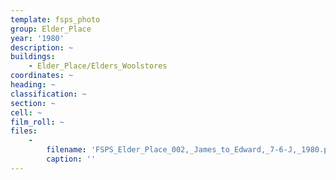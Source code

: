 ```yaml
---
template: fsps_photo
group: Elder_Place
year: '1980'
description: ~
buildings:
    - Elder_Place/Elders_Woolstores
coordinates: ~
heading: ~
classification: ~
section: ~
cell: ~
film_roll: ~
files:
    -
        filename: 'FSPS_Elder_Place_002,_James_to_Edward,_7-6-J,_1980.png'
        caption: ''
---
```

